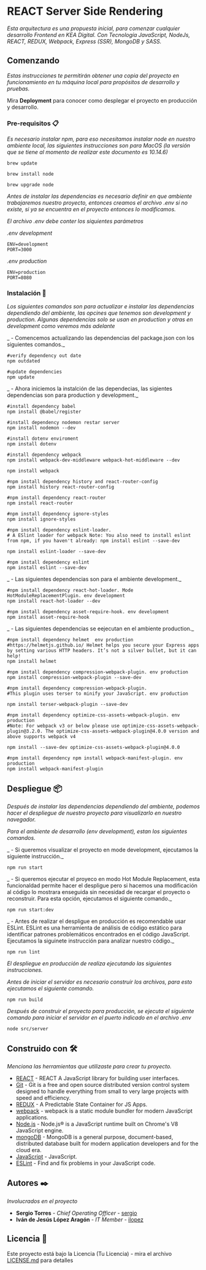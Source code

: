# REACT Server Side Rendering 

_Esta arquitectura es una propuesta inicial, para comenzar cualquier desarrollo Frontend en KEA Digital. Con Tecnología JavaScript, NodeJs, REACT, REDUX, Webpack, Express (SSR), MongoDB y SASS._

## Comenzando 

_Estas instrucciones te permitirán obtener una copia del proyecto en funcionamiento en tu máquina local para propósitos de desarrollo y pruebas._

Mira **Deployment** para conocer como desplegar el proyecto en producción y desarrollo.


### Pre-requisitos 📋

_Es necesario instalar npm, para eso necesitamos instalar node en nuestro ambiente local, las siguientes instrucciones son para MacOS (la versión que se tiene al momento de realizar este documento es 10.14.6)_

```
brew update

brew install node

brew upgrade node
```

_Antes de instalar las dependencias es necesario definir en que ambiente trabajaremos nuestro proyecto, entonces creamos el archivo .env si no existe, si ya se encuentra en el proyecto entonces lo modificamos._

_El archivo .env debe conter los siquientes parámetros_

_.env development_
```
ENV=development
PORT=3000
```

_.env production_
```
ENV=production
PORT=8080
```

### Instalación 🔧

_Los siguientes comandos son para actualizar e instalar las dependencias dependiendo del ambiente, las opcines que tenemos son development y production. Algunas dependencias solo se usan en production y otras en development como veremos más adelante_

_ - Comencemos actualizando las dependencias del package.json con los siguientes comandos._

```
#verify dependency out date
npm outdated

#update dependencies
npm update
```

_ - Ahora iniciemos la instalción de las dependecias, las sigientes dependencias son para production y development._

```
#install dependency babel 
npm install @babel/register

#install dependency nodemon restar server 
npm install nodemon --dev

#install dotenv enviroment 
npm install dotenv

#install dependency webpack 
npm install webpack-dev-middleware webpack-hot-middleware --dev

npm install webpack

#npm install dependency history and react-router-config
npm install history react-router-config

#npm install dependency react-router
npm install react-router 

#npm install dependency ignore-styles
npm install ignore-styles 

#npm install dependency eslint-loader. 
# A ESlint loader for webpack Note: You also need to install eslint from npm, if you haven't already: npm install eslint --save-dev

npm install eslint-loader --save-dev

#npm install dependency eslint
npm install eslint --save-dev

```

_ - Las siguientes dependencias son para el ambiente development._

```
#npm install dependency react-hot-loader. Mode HotModuleReplacementPlugin. env development 
npm install react-hot-loader --dev

#npm install dependency asset-require-hook. env development 
npm install asset-require-hook

```

_ - Las siguientes dependencias se eejecutan en el ambiente production._

```
#npm install dependency helmet  env production
#https://helmetjs.github.io/ Helmet helps you secure your Express apps by setting various HTTP headers. It’s not a silver bullet, but it can help!
npm install helmet

#npm install dependency compression-webpack-plugin. env production 
npm install compression-webpack-plugin --save-dev

#npm install dependency compression-webpack-plugin. 
#This plugin uses terser to minify your JavaScript. env production 

npm install terser-webpack-plugin --save-dev

#npm install dependency optimize-css-assets-webpack-plugin. env production
#Note: For webpack v3 or below please use optimize-css-assets-webpack-plugin@3.2.0. The optimize-css-assets-webpack-plugin@4.0.0 version and above supports webpack v4

npm install --save-dev optimize-css-assets-webpack-plugin@4.0.0

#npm install dependency npm install webpack-manifest-plugin. env production 
npm install webpack-manifest-plugin

```


## Despliegue 📦

_Después de instalar las dependencias dependiendo del ambiente, podemos hacer el despliegue de nuestro proyecto para visualizarlo en nuestro navegador._

_Para el ambiente de desarrollo (env development), estan los siguientes comandos._

_ - Si queremos visualizar el proyecto en mode development, ejecutamos la siguiente instrucción._
```
npm run start
```

_ - Si queremos ejecutar el proyeco en modo Hot Module Replacement, esta funcionaldad permite hacer el despligue pero si hacemos una modificación al código lo mostrara enseguida sin necesidad de recargar el proyecto o reconstruir. Para esta opción, ejecutamos el siguiente comando._

```
npm run start:dev
```

_ - Antes de realizar el despligue en producción es recomendable usar ESLint. ESLint es una herramienta de análisis de código estático para identificar patrones problemáticos encontrados en el código JavaScript. Ejecutamos la siguinete instrucción para analizar nuestro código._

```
npm run lint
```

_El despliegue en producción de realiza ejecutando las siguientes instrucciones._

_Antes de iniciar el servidor es necesario construir los archivos, para esto ejecutamos el siguiente comando._

```
npm run build
```

_Después de construir el proyecto para producción, se ejecuta el siguiente comando para iniciar el servidor en el puerto indicado en el archivo .env_

```
node src/server
```

## Construido con 🛠️

_Menciona las herramientas que utilizaste para crear tu proyecto._

* [REACT](https://reactjs.org/) - REACT  A JavaScript library for building user interfaces.
* [Git](https://git-scm.com/) - Git is a free and open source distributed version control system designed to handle everything from small to very large projects with speed and efficiency.
* [REDUX](https://redux.js.org/) - A Predictable State Container for JS Apps.
* [webpack](https://webpack.js.org/) - webpack is a static module bundler for modern JavaScript applications.
* [Node.js](https://nodejs.org/) - Node.js® is a JavaScript runtime built on Chrome's V8 JavaScript engine.
* [mongoDB](https://www.mongodb.com/) - MongoDB is a general purpose, document-based, distributed database built for modern application developers and for the cloud era.
* [JavaScript](https://js.org/) - JavaScript.
* [ESLint](https://eslint.org/) - Find and fix problems in your JavaScript code.


## Autores ✒️

_Involucrados en el proyecto_

* **Sergio Torres** - *Chief Operating Officer* - [sergio](sergio@kea.mx)
* **Iván de Jesús López Aragón** - *IT Member* - [ilopez](ilopez@kea.mx)

## Licencia 📄

Este proyecto está bajo la Licencia (Tu Licencia) - mira el archivo [LICENSE.md](LICENSE.md) para detalles

